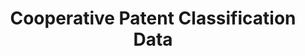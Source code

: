 ---
layout: default
bigquery: https://console.cloud.google.com/bigquery?p=patents-public-data&d=cpc&page=dataset
citation: '“Cooperative Patent Classification” by the EPO and USPTO, for public use. '
contributors: EPO, USPTO
cost: None
description: Cooperative Patent Classification Data contains the scheme and definitions
  of the Cooperative Patent Classification system for classifying patent documents.
  The CPC is the result of a partnership between the EPO and the USPTO in their joint
  effort to develop a common, internationally compatible classification system for
  technical documents, in particular patent publications, which will be used by both
  offices in the patent granting process
documentation: https://www.cooperativepatentclassification.org/cpcSchemeAndDefinitions
last_edit: Mon, 04 Apr 2022 19:07:06 GMT
location: https://www.cooperativepatentclassification.org/index
maintained_by: USPTO, EPO
schema_fields: '[''informativeReferences'', ''limiting_references'', ''symbol'', ''not_allocatable'',
  ''title_part'', ''residualReferences'', ''application_references'', ''children'',
  ''dateRevised'', ''status'', ''notAllocatable'', ''glossary'', ''date_revised'',
  ''breakdownCode'', ''childGroups'', ''titleFull'', ''limitingReferences'', ''child_groups'',
  ''parents'', ''ipc_concordant'', ''level'', ''titlePart'', ''definition'', ''title_full'',
  ''synonyms'', ''informative_references'', ''ipcConcordant'', ''sizeCache'', ''applicationReferences'',
  ''residual_references'', ''additional_only'', ''breakdown_code'']'
shortname: cooperative_patent_classification
tags:
- patents
- science
title: Cooperative Patent Classification Data
uuid: 984374a7-16e9-4b35-9445-458daceb01bf
---